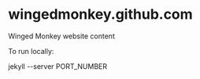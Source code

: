 wingedmonkey.github.com
=======================

Winged Monkey website content

To run locally:

jekyll --server PORT_NUMBER
